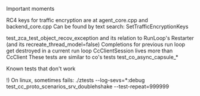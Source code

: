 Important moments


RC4 keys for traffic encryption are at agent_core.cpp and backend_core.cpp
Can be found by text search: SetTrafficEncryptionKeys


test_zca_test_object_recov_exception and
its relation to RunLoop's Restarter (and its recreate_thread_model=false)
Completions for previous run loop get destroyed in a current run loop
CcClientSession lives more than CcClient
These tests are similar to co's tests test_co_async_capsule_*


Known tests that don't work

!) On linux, sometimes fails:
./ztests --log-sevs=*:debug   test_cc_proto_scenarios_srv_doublehshake --test-repeat=999999

